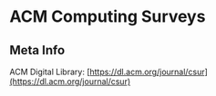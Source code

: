 # ACM Computing Surveys

## Meta Info

ACM Digital Library: [https://dl.acm.org/journal/csur](https://dl.acm.org/journal/csur)
